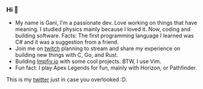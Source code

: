 ### Hi 👋

- My name is Gani, I'm a passionate dev. Love working on things that have meaning. I studied physics mainly because I loved it.
  Now, coding and building software. Facts: The first programming language I learned was C# and it was a suggestion from a friend.
- Join me on [twitch](https://www.twitch.tv/ganiatp) planning to stream and share my experience on building new things with C, Go, and Rust.
- Building [Impfiy.io]() with some cool projects. BTW, I use Vim.
- Fun fact: I play Apex Legends for fun, mainly with Horizon, or Pathfinder.


This is my [twitter](https://twitter.com/gani_atp) just in case you overlooked :D.
